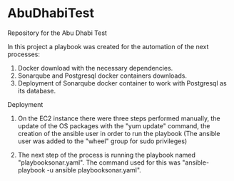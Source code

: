 # AbuDhabiTest
Repository for the Abu Dhabi Test 

In this project a playbook was created for the automation of the next processes: 

1. Docker download with the necessary dependencies.
2. Sonarqube and Postgresql docker containers downloads. 
3. Deployment of Sonarqube docker container to work with Postgresql as its database. 

Deployment

1. On the EC2 instance there were three steps performed manually, the update of the OS packages with the "yum update" command, the creation of the ansible user in order to run the playbook (The ansible user was added to the "wheel" group for sudo privileges) 

2. The next step of the process is running the playbook named "playbooksonar.yaml". The command used for this was "ansible-playbook -u ansible playbooksonar.yaml".



